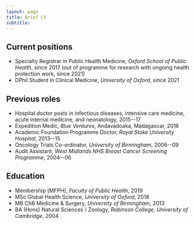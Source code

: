 ```yaml
---
layout: page
title: Brief CV
subtitle: 
---
```


## Current positions

* Specialty Registrar in Public Health Medicine, _Oxford School of Public Health_, since 2017 (out of programme for research with ongoing health protection work, since 2021)
* DPhil Student in Clinical Medicine, _University of Oxford_, since 2021 

## Previous roles 

* Hospital doctor posts in infectious diseases, intensive care medicine, acute internal medicine, and neonatology, 2015--17
* Expedition Medic, _Blue Ventures_, Andavadoaka, Madagascar, 2016
* Academic Foundation Programme Doctor, _Royal Stoke University Hospital_, 2013--15 
* Oncology Trials Co-ordinator, _University of Birmingham_, 2006--09 
* Audit Assistant, _West Midlands NHS Breast Cancer Screening Programme_, 2004--06

## Education 

* Membership [MFPH], _Faculty of Public Health_, 2019
* MSc Global Health Science, _University of Oxford_, 2018
* MB ChB Medicine & Surgery, _University of Birmingham_, 2013
* BA (Hons) Natural Sciences / Zoology, _Robinson College, University of Cambridge_, 2004
